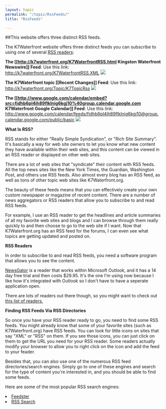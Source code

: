 ```yaml
---
layout: topic
permalink: "/topic/RssFeeds/"
title: "RssFeeds"

---
```


##This website offers three distinct RSS feeds.

The K7Waterfront website offers three distinct feeds you can subscribe to using one of several <a href="http://blogspace.com/rss/readers">RSS readers</a>:


<b> The [[http://k7waterfront.org/K7WaterfrontRSS.html Kingston Waterfront Newswire]] Feed</b>:  Use this link: http://k7waterfront.org/K7WaterfrontRSS.XML <a href="http://k7waterfront.org/K7WaterfrontRSS.XML"><img src="xml.gif" border="0"></a>

<b> The K7Waterfront topic [[Recent Changes]] Feed</b>:  Use this link: http://k7waterfront.org/Topic/K7TopicRss <a href="http://k7waterfront.org/Topic/K7TopicRss"><img src="xml.gif" border="0"></a>

<b> The [[http://www.google.com/calendar/embed?src=fjdhb6pl4ih89flklnig6kgj10%40group.calendar.google.com  K7Waterfront Google Calendar]] Feed</b>:  Use this link: http://www.google.com/calendar/feeds/fjdhb6pl4ih89flklnig6kgj10@group.calendar.google.com/public/basic <a href="http://www.google.com/calendar/feeds/fjdhb6pl4ih89flklnig6kgj10@group.calendar.google.com/public/basic"><img src="xml.gif" border="0"></a>


<b>What Is RSS?</b>

RSS stands for either "Really Simple Syndication", or "Rich Site Summary".  It's basically a way for web site owners to let you know what new content they have available within their web sites, and this content can be viewed in an RSS reader or displayed on other web sites.

There are a lot of web sites that "syndicate" their content with RSS feeds. All the top news sites like the New York Times, the Guardian, Washington Post, and others use RSS feeds.  Also almost every blog has an RSS feed, as well as tons of other topic web sites like K7Waterfront.org.

The beauty of these feeds means that you can effectively create your own custom newspaper or magazine of recent content. There are a number of news aggregators or RSS readers that allow you to subscribe to and read RSS feeds.

For example, I use an RSS reader to get the headlines and article summaries of all my favorite web sites and blogs and I can browse through them really quickly to and then choose to go to the web site if I want. Now that K7Waterfront.org has an RSS feed for the forums, I can even see what topics are getting updated and posted on.

<b>RSS Readers</b>

In order to subscribe to and read RSS feeds, you need a software program that allows you to see the content.

<a href="http://www.newsgator.com/">NewsGator</a> is a reader that works within Microsoft Outlook, and it has a 14 day free trial and then costs $29.95.  It's the one I'm using now because I like how it's integrated with Outlook so I don't have to have a seperate application open.

There are lots of readers out there though, so you might want to check out <a href="http://blogspace.com/rss/readers"> this list of readers. </a>

<b>Finding RSS Feeds Via RSS Directories</b>

So once you have your RSS reader ready to go, you need to find some RSS feeds.  You might already know that some of your favorite sites (such as K7Waterfront.org) have RSS feeds.  You can look for little icons on sites that say "XML" or "RSS" on them.  If you see those icons, you can just click on them to get the URL you need for your RSS reader.  Some readers actually modify your browser to allow you to right click on the icon and add the feed
to your feader.

Besides that, you can also use one of the numerous RSS feed directories/search engines.  Simply go to one of these engines and search for the type of content you're interested in, and you should be able to find some feeds.

Here are some of the most popular RSS search engines:

<li> <a href="http://www.feedster.com/">Feedster</a><br>
</li><li> <a href="http://www.rsssearch.com/">RSS Search</a><br>

